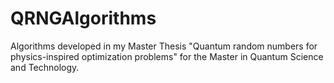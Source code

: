 # QRNGAlgorithms
Algorithms developed in my Master Thesis "Quantum random numbers for physics-inspired optimization problems" for the Master in Quantum Science and Technology.
